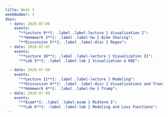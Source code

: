 ```yaml
---
title: Week 3
weekNumber: 3
days:
  - date: 2020-07-06
    events:
      "**Lecture 9**{: .label .label-lecture } Visualization I":
      "**Homework 3**{: .label .label-hw } Bike Sharing":
      "**Discussion 5**{: .label .label-disc } Regex":
  - date: 2020-07-07
    events:
      "**Lecture 10**{: .label .label-lecture } Visualization II":
      "**Lab 5**{: .label .label-lab } Visualization & KDE":
      
  - date: 2020-07-08
    events:
      "**Lecture 11**{: .label .label-lecture } Modeling":
      "**Discussion 6**{: .label .label-disc } Visualizations and Transformations":
      "**Homework 4**{: .label .label-hw } Trump":
  - date: 2020-07-09
    events:
      "**Exam**{: .label .label-exam } Midterm I":
      "**Lab 6**{: .label .label-lab } Modeling and Loss Functions":
---
```

